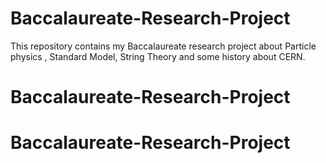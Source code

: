 # Baccalaureate-Research-Project

This repository contains my Baccalaureate research project about Particle physics , Standard Model, String Theory and some history about CERN.
# Baccalaureate-Research-Project
# Baccalaureate-Research-Project
